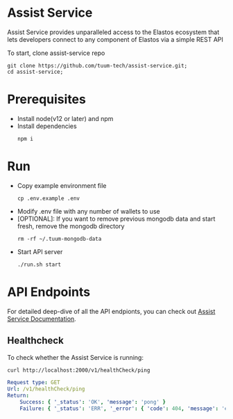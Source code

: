 # Assist Service

Assist Service provides unparalleled access to the Elastos ecosystem that lets developers connect to any component of Elastos via a simple REST API

To start, clone assist-service repo

```
git clone https://github.com/tuum-tech/assist-service.git;
cd assist-service;
```

# Prerequisites

-   Install node(v12 or later) and npm
-   Install dependencies
    ```
    npm i
    ```

# Run

-   Copy example environment file
    ```
    cp .env.example .env
    ```
-   Modify .env file with any number of wallets to use
-   [OPTIONAL]: If you want to remove previous mongodb data and start fresh, remove the mongodb directory
    ```
    rm -rf ~/.tuum-mongodb-data
    ```
-   Start API server
    ```
    ./run.sh start
    ```

# API Endpoints

For detailed deep-dive of all the API endpionts, you can check out [Assist Service Documentation](https://docs.tuum.tech/assist-service).

## Healthcheck

To check whether the Assist Service is running:

```bash
curl http://localhost:2000/v1/healthCheck/ping
```

```yaml
Request type: GET
Url: /v1/healthCheck/ping
Return:
    Success: { '_status': 'OK', 'message': 'pong' }
    Failure: { '_status': 'ERR', '_error': { 'code': 404, 'message': 'err_message' } }
```
